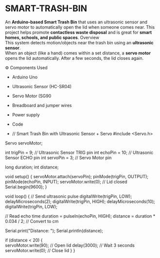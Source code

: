 # SMART-TRASH-BIN


An **Arduino-based Smart Trash Bin** that uses an ultrasonic sensor and servo motor to automatically open the lid when someone comes near. This project helps promote **contactless waste disposal** and is great for **smart homes, schools, and public spaces**. 
 Overview  
This system detects motion/objects near the trash bin using an **ultrasonic sensor**.  
When an object (like a hand) comes within a set distance, a **servo motor** opens the lid automatically. After a few seconds, the lid closes again.

⚙️ Components Used  
- Arduino Uno
- Ultrasonic Sensor (HC-SR04)  
- Servo Motor (SG90
- Breadboard and jumper wires  
- Power supply

- Code
- // Smart Trash Bin with Ultrasonic Sensor + Servo
#include <Servo.h>

Servo servoMotor;  

int trigPin = 9;   // Ultrasonic Sensor TRIG pin
int echoPin = 10;  // Ultrasonic Sensor ECHO pin
int servoPin = 3;  // Servo Motor pin

long duration;
int distance;

void setup() {
  servoMotor.attach(servoPin);
  pinMode(trigPin, OUTPUT);
  pinMode(echoPin, INPUT);
  servoMotor.write(0);  // Lid closed
  Serial.begin(9600);
}

void loop() {
  // Send ultrasonic pulse
  digitalWrite(trigPin, LOW);
  delayMicroseconds(2);
  digitalWrite(trigPin, HIGH);
  delayMicroseconds(10);
  digitalWrite(trigPin, LOW);

  // Read echo time
  duration = pulseIn(echoPin, HIGH);
  distance = duration * 0.034 / 2; // Convert to cm

  Serial.print("Distance: ");
  Serial.println(distance);

  if (distance < 20) {  
    servoMotor.write(90);   // Open lid
    delay(3000);            // Wait 3 seconds
    servoMotor.write(0);    // Close lid
  }
}
